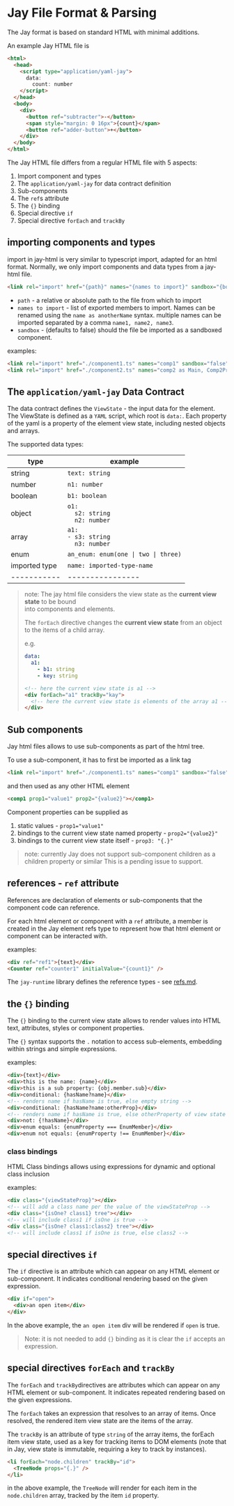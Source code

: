 # Jay File Format & Parsing

The Jay format is based on standard HTML with minimal additions.

An example Jay HTML file is

```html
<html>
  <head>
    <script type="application/yaml-jay">
      data:
        count: number
    </script>
  </head>
  <body>
    <div>
      <button ref="subtracter">-</button>
      <span style="margin: 0 16px">{count}</span>
      <button ref="adder-button">+</button>
    </div>
  </body>
</html>
```

The Jay HTML file differs from a regular HTML file with 5 aspects:

1. Import component and types
2. The `application/yaml-jay` for data contract definition
3. Sub-components
4. The `ref`s attribute
5. The `{}` binding
6. Special directive `if`
7. Special directive `forEach` and `trackBy`

## importing components and types

import in jay-html is very similar to typescript import, adapted for an html format.
Normally, we only import components and data types from a jay-html file.

```html
<link rel="import" href="{path}" names="{names to import}" sandbox="{boolean}" />
```

- `path` - a relative or absolute path to the file from which to import
- `names to import` - list of exported members to import. Names can be renamed using the `name as anotherName` syntax.
  multiple names can be imported separated by a comma `name1, name2, name3`.
- `sandbox` - (defaults to false) should the file be imported as a sandboxed component.

examples:

```html
<link rel="import" href="./component1.ts" names="comp1" sandbox="false" />
<link rel="import" href="./component2.ts" names="comp2 as Main, Comp2Props" sandbox="true" />
```

## The `application/yaml-jay` Data Contract

The data contract defines the `ViewState` - the input data for the element.
The ViewState is defined as a `YAML` script, which root is `data:`.
Each property of the yaml is a property of the element view state, including nested objects and arrays.

The supported data types:

| type          | example                                                                 |
| ------------- | ----------------------------------------------------------------------- |
| string        | `text: string`                                                          |
| number        | `n1: number`                                                            |
| boolean       | `b1: boolean`                                                           |
| object        | <code>o1: </br>&nbsp;&nbsp;s2: string</br>&nbsp;&nbsp;n2: number</code> |
| array         | <code>a1: </br>-&nbsp;s3: string</br>&nbsp;&nbsp;n3: number</code>      |
| enum          | `an_enum: enum(one \| two \| three)`                                    |
| imported type | `name: imported-type-name`                                              |
| -----------   | ----------------                                                        |

> note: The jay html file considers the view state as the **current view state** to be bound  
> into components and elements.
>
> The `forEach` directive changes the **current view state** from an object to the items of
> a child array.
>
> e.g.
>
> ```yaml
> data:
>   a1:
>     - b1: string
>     - key: string
> ```
>
> ```html
> <!-- here the current view state is a1 -->
> <div forEach="a1" trackBy="kay">
>   <!-- here the current view state is elements of the array a1 -->
> </div>
> ```

## Sub components

Jay html files allows to use sub-components as part of the html tree.

To use a sub-component, it has to first be imported as a link tag

```html
<link rel="import" href="./component1.ts" names="comp1" sandbox="false" />
```

and then used as any other HTML element

```html
<comp1 prop1="value1" prop2="{value2}"></comp1>
```

Component properties can be supplied as

1. static values - `prop1="value1"`
2. bindings to the current view state named property - `prop2="{value2}"`
3. bindings to the current view state itself - `prop3: "{.}"`

> note: currently Jay does not support sub-component children as a children property or similar
> This is a pending issue to support.

## references - `ref` attribute

References are declaration of elements or sub-components that the component code can reference.

For each html element or component with a `ref` attribute, a member is created in the Jay element refs type to represent how
that html element or component can be interacted with.

examples:

```html
<div ref="ref1">{text}</div>
<Counter ref="counter1" initialValue="{count1}" />
```

The `jay-runtime` library defines the reference types - see [refs.md](../../../runtime/runtime/docs/refs.md).

## the `{}` binding

The `{}` binding to the current view state allows to render values into HTML text, attributes, styles or component properties.

The `{}` syntax supports the `.` notation to access sub-elements, embedding within strings and simple expressions.

examples:

```html
<div>{text}</div>
<div>this is the name: {name}</div>
<div>this is a sub property: {obj.member.sub}</div>
<div>conditional: {hasName?name}</div>
<!-- renders name if hasName is true, else empty string -->
<div>conditional: {hasName?name:otherProp}</div>
<!-- renders name if hasName is true, else otherProperty of view state -->
<div>not: {!hasName}</div>
<div>enum equals: {enumProperty === EnumMember}</div>
<div>enum not equals: {enumProperty !== EnumMember}</div>
```

### class bindings

HTML Class bindings allows using expressions for dynamic and optional class inclusion

examples:

```html
<div class="{viewStateProp}"></div>
<!-- will add a class name per the value of the viewStateProp -->
<div class="{isOne? class1} tree"></div>
<!-- will include class1 if isOne is true -->
<div class="{isOne? class1:class2} tree"></div>
<!-- will include class1 if isOne is true, else class2 -->
```

## special directives `if`

The `if` directive is an attribute which can appear on any HTML element or sub-component.
It indicates conditional rendering based on the given expression.

```html
<div if="open">
  <div>an open item</div>
</div>
```

In the above example, the `an open item` div will be rendered if `open` is true.

> Note: it is not needed to add `{}` binding as it is clear the `if` accepts an expression.

## special directives `forEach` and `trackBy`

The `forEach` and `trackBy`directives are attributes which can appear on any HTML element or sub-component.
It indicates repeated rendering based on the given expressions.

The `forEach` takes an expression that resolves to an array of items.
Once resolved, the rendered item view state are the items of the array.

The `trackBy` is an attribute of type `string` of the array items, the forEach item view state, used as a key
for tracking items to DOM elements (note that in Jay, view state is immutable, requiring a key to track by instances).

```html
<li forEach="node.children" trackBy="id">
  <TreeNode props="{.}" />
</li>
```

in the above example, the `TreeNode` will render for each item in the `node.children` array, tracked by the item `id` property.
